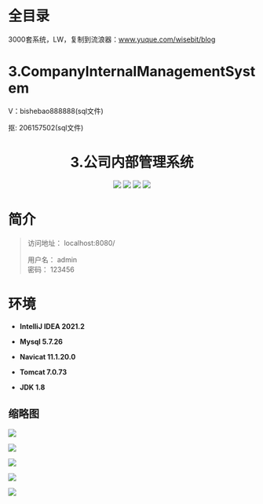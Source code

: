 # 全目录

3000套系统，LW，复制到流浪器：www.yuque.com/wisebit/blog

# 3.CompanyInternalManagementSystem

<p>V：bishebao888888(sql文件)</p>
<p>抠: 206157502(sql文件)</p>

<p><h1 align="center">3.公司内部管理系统</h1></p>

<p align="center">
	<img src="https://img.shields.io/badge/jdk-1.8-orange.svg"/>
    <img src="https://img.shields.io/badge/spring-5.x-lightgrey.svg"/>
    <img src="https://img.shields.io/badge/hibernate-3.x-blue.svg"/>
    <img src="https://img.shields.io/badge/struts-3.0.x-yellow.svg"/>
</p>

# 简介
> 
> 访问地址： localhost:8080/
>
> 用户名： admin  
>密码： 123456
>   


# 环境

- <b>IntelliJ IDEA 2021.2</b>

- <b>Mysql 5.7.26</b>

- <b>Navicat  11.1.20.0</b>

- <b>Tomcat 7.0.73</b>

- <b>JDK 1.8</b>


## 缩略图

![](https://bitwise.oss-cn-heyuan.aliyuncs.com/2024/9/10/e16deb3a-43a6-4fb6-b1eb-d6c429f68bba.png)

![](https://bitwise.oss-cn-heyuan.aliyuncs.com/2024/9/10/564db74c-00f1-428a-9848-2c6e344da359.png)

![](https://bitwise.oss-cn-heyuan.aliyuncs.com/2024/9/10/31814d00-29d8-4a1f-a5de-901f10de8ac6.png)

![](https://bitwise.oss-cn-heyuan.aliyuncs.com/2024/9/10/b07862ad-4430-4a9f-8558-ef2856cdf248.png)

![](https://bitwise.oss-cn-heyuan.aliyuncs.com/2024/9/10/7e1e2e05-a5c0-4b40-807d-c9ff9eb5c16b.png)

